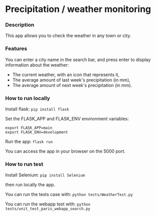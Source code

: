 <h1>Precipitation / weather monitoring</h1>

<h3>Description</h3>

This app allows you to check the weather in any town or city.

<h3>Features</h3>

You can enter a city name in the search bar, and press enter to display information about the weather:
 - The current weather, with an icon that represents it,
 - The average amount of last week's precipitation (in mm),
 - The average amount of next week's precipitation (in mm).

<h3>How to run locally</h3>

Install flask:
``
pip install flask
``

Set the FLASK_APP and FLASK_ENV environment variables:

````
export FLASK_APP=main
export FLASK_ENV=development
````

Run the app:
``flask run``

You can access the app in your browser on the 5000 port.

<h3>How to run test</h3>

Install Selenium:
``
pip install Selenium
``

then run locally the app.

You can run the tests case with:
``
python tests/WeatherTest.py
``

You can run the webapp test with:
``
python tests/unit_test_paris_webapp_search.py
``
